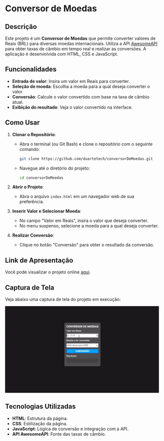 # Conversor de Moedas

## Descrição

Este projeto é um **Conversor de Moedas** que permite converter valores de Reais (BRL) para diversas moedas internacionais. Utiliza a API [AwesomeAPI](https://economia.awesomeapi.com.br/) para obter taxas de câmbio em tempo real e realizar as conversões. A aplicação é desenvolvida com HTML, CSS e JavaScript.

## Funcionalidades

- **Entrada de valor**: Insira um valor em Reais para converter.
- **Seleção de moeda**: Escolha a moeda para a qual deseja converter o valor.
- **Conversão**: Calcule o valor convertido com base na taxa de câmbio atual.
- **Exibição do resultado**: Veja o valor convertido na interface.

## Como Usar

1. **Clonar o Repositório**:
   - Abra o terminal (ou Git Bash) e clone o repositório com o seguinte comando:
     ```bash
     git clone https://github.com/duartetech/conversorDeMoedas.git
     ```
   - Navegue até o diretório do projeto:
     ```bash
     cd conversorDeMoedas
     ```

2. **Abrir o Projeto**:
   - Abra o arquivo `index.html` em um navegador web de sua preferência.

3. **Inserir Valor e Selecionar Moeda**:
   - No campo "Valor em Reais", insira o valor que deseja converter.
   - No menu suspenso, selecione a moeda para a qual deseja converter.

4. **Realizar Conversão**:
   - Clique no botão "Conversão" para obter o resultado da conversão.

## Link de Apresentação

Você pode visualizar o projeto online [aqui](https://conversomoedas-duarte.netlify.app/).

## Captura de Tela

Veja abaixo uma captura de tela do projeto em execução:

<img src="https://raw.githubusercontent.com/duartetech/conversorDeMoedas/main/capturatela.gif" width="800">

## Tecnologias Utilizadas

- **HTML**: Estrutura da página.
- **CSS**: Estilização da página.
- **JavaScript**: Lógica de conversão e integração com a API.
- **API AwesomeAPI**: Fonte das taxas de câmbio.
